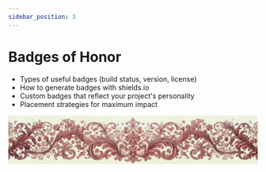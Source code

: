 ```yaml
---
sidebar_position: 3
---
```


# Badges of Honor

- Types of useful badges (build status, version, license)
- How to generate badges with shields.io
- Custom badges that reflect your project's personality
- Placement strategies for maximum impact


![ornament](../red-small.png)
